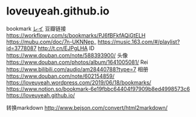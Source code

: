 # loveuyeah.github.io
bookmark
[レイ](https://www.douban.com/people/loveuyeah/)
豆瓣链接
https://workflowy.com/s/bookmarks/PJ6fBFkfAQiGtELH
https://mubu.com/doc/7n-UKNNep_
https://music.163.com/#/playlist?id=3778087
http://t.cn/EJPgLHA
 ID https://www.douban.com/note/588393900/
   头像 https://www.douban.com/photos/album/1641005081/
 Rei https://www.bilibili.com/audio/am28440788?type=7
相册 https://www.douban.com/note/602154859/
https://loveuyeah.wordpress.com/2019/06/18/bookmarks/
https://www.notion.so/bookmark-6e19fbbc64404f97909b8ed4998573c6
https://loveuyeah.github.io/

转换markdown http://www.bejson.com/convert/html2markdown/


